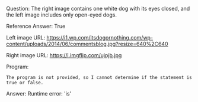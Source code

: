 Question: The right image contains one white dog with its eyes closed, and the left image includes only open-eyed dogs.

Reference Answer: True

Left image URL: https://i1.wp.com/itsdogornothing.com/wp-content/uploads/2014/06/commentsblog.jpg?resize=640%2C640

Right image URL: https://i.imgflip.com/ujpjb.jpg

Program:

```
The program is not provided, so I cannot determine if the statement is true or false.
```
Answer: Runtime error: 'is'

